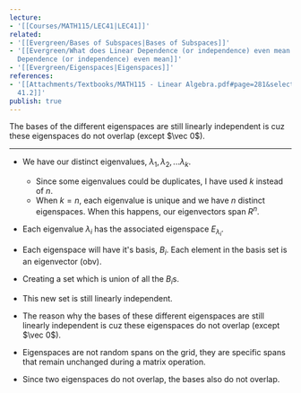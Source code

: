 ```yaml
---
lecture:
- '[[Courses/MATH115/LEC41|LEC41]]'
related:
- '[[Evergreen/Bases of Subspaces|Bases of Subspaces]]'
- '[[Evergreen/What does Linear Dependence (or independence) even mean|What does Linear
  Dependence (or independence) even mean]]'
- '[[Evergreen/Eigenspaces|Eigenspaces]]'
references:
- '[[Attachments/Textbooks/MATH115 - Linear Algebra.pdf#page=281&selection=278,0,278,10|Lemma
  41.2]]'
publish: true
---
```


The bases of the different eigenspaces are still linearly independent is cuz these eigenspaces do not overlap (except $\vec 0$).

---
- We have our distinct eigenvalues, $\lambda_1, \lambda_2,... \lambda_k$.
	- Since some eigenvalues could be duplicates, I have used $k$ instead of $n$.
	- When $k = n$, each eigenvalue is unique and we have $n$ distinct eigenspaces. When this happens, our eigenvectors span $R^n$.
- Each eigenvalue $\lambda_i$ has the associated eigenspace $E_{\lambda_i}$.
- Each eigenspace will have it's basis, $B_i$. Each element in the basis set is an eigenvector (obv).
- Creating a set which is union of all the $B_i$s.
- This new set is still linearly independent.

- The reason why the bases of these different eigenspaces are still linearly independent is cuz these eigenspaces do not overlap (except $\vec 0$).
- Eigenspaces are not random spans on the grid, they are specific spans that remain unchanged during a matrix operation.
- Since two eigenspaces do not overlap, the bases also do not overlap.